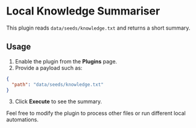 # Local Knowledge Summariser

This plugin reads `data/seeds/knowledge.txt` and returns a short summary.

## Usage

1. Enable the plugin from the **Plugins** page.
2. Provide a payload such as:

```json
{
  "path": "data/seeds/knowledge.txt"
}
```

3. Click **Execute** to see the summary.

Feel free to modify the plugin to process other files or run different local automations.
